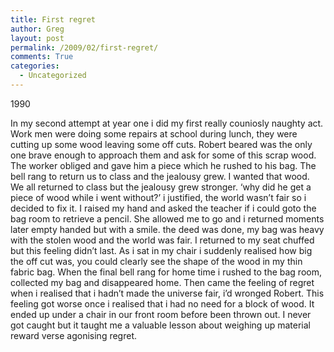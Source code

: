 ```yaml
---
title: First regret
author: Greg
layout: post
permalink: /2009/02/first-regret/
comments: True
categories:
  - Uncategorized
---
```

1990

In my second attempt at year one i did my first really couniosly naughty act. Work men were doing some repairs at school during lunch, they were cutting up some wood leaving some off cuts. Robert beared was the only one brave enough to approach them and ask for some of this scrap wood. The worker obliged and gave him a piece which he rushed to his bag. The bell rang to return us to class and the jealousy grew. I wanted that wood. We all returned to class but the jealousy grew stronger. &#8216;why did he get a piece of wood while i went without?&#8217; i justified, the world wasn&#8217;t fair so i decided to fix it. I raised my hand and asked the teacher if i could goto the bag room to retrieve a pencil. She allowed me to go and i returned moments later empty handed but with a smile. the deed was done, my bag was heavy with the stolen wood and the world was fair. I returned to my seat chuffed but this feeling didn&#8217;t last. As i sat in my chair i suddenly realised how big the off cut was, you could clearly see the shape of the wood in my thin fabric bag. When the final bell rang for home time i rushed to the bag room, collected my bag and disappeared home. Then came the feeling of regret when i realised that i hadn&#8217;t made the universe fair, i&#8217;d wronged Robert. This feeling got worse once i realised that i had no need for a block of wood. It ended up under a chair in our front room before been thrown out. I never got caught but it taught me a valuable lesson about weighing up material reward verse agonising regret.